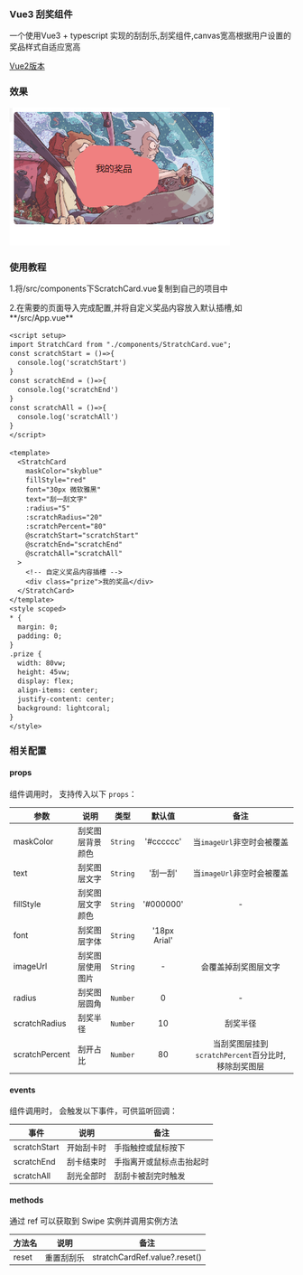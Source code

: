 ### Vue3  刮奖组件

一个使用Vue3 + typescript 实现的刮刮乐,刮奖组件,canvas宽高根据用户设置的奖品样式自适应宽高

[Vue2版本](https://github.com/Choicc/ScratchCard)



### 效果

![image](https://raw.githubusercontent.com/Choicc/ScratchCard/master/%E6%95%88%E6%9E%9C%E5%9B%BE.png)

### 使用教程

1.将/src/components下ScratchCard.vue复制到自己的项目中

2.在需要的页面导入完成配置,并将自定义奖品内容放入默认插槽,如**/src/App.vue** 

```vue
<script setup>
import StratchCard from "./components/StratchCard.vue";
const scratchStart = ()=>{
  console.log('scratchStart')
}
const scratchEnd = ()=>{
  console.log('scratchEnd')
}
const scratchAll = ()=>{
  console.log('scratchAll')
}
</script>

<template>
  <StratchCard
    maskColor="skyblue"
    fillStyle="red"
    font="30px 微软雅黑"
    text="刮一刮文字"
    :radius="5"
    :scratchRadius="20"
    :scratchPercent="80"
    @scratchStart="scratchStart"
    @scratchEnd="scratchEnd"
    @scratchAll="scratchAll"
  >
    <!-- 自定义奖品内容插槽 -->
    <div class="prize">我的奖品</div>
  </StratchCard>
</template>
<style scoped>
* {
  margin: 0;
  padding: 0;
}
.prize {
  width: 80vw;
  height: 45vw;
  display: flex;
  align-items: center;
  justify-content: center;
  background: lightcoral;
}
</style>
```

### 相关配置

#### props

组件调用时， 支持传入以下 `props`：

| 参数           | 说明             | 类型     |    默认值    |                        备注                         |
| -------------- | ---------------- | -------- | :----------: | :-------------------------------------------------: |
| maskColor      | 刮奖图层背景颜色 | `String` |  '#cccccc'   |             当`imageUrl`非空时会被覆盖              |
| text           | 刮奖图层文字     | `String` |   '刮一刮'   |             当`imageUrl`非空时会被覆盖              |
| fillStyle      | 刮奖图层文字颜色 | `String` |  '#000000'   |                          -                          |
| font           | 刮奖图层字体     | `String` | '18px Arial' |                                                     |
| imageUrl       | 刮奖图层使用图片 | `String` |      -       |                会覆盖掉刮奖图层文字                 |
| radius         | 刮奖图层圆角     | `Number` |      0       |                          -                          |
| scratchRadius  | 刮奖半径         | `Number` |      10      |                      刮奖半径                       |
| scratchPercent | 刮开占比         | `Number` |      80      | 当刮奖图层挂到`scratchPercent`百分比时,移除刮奖图层 |

#### events

组件调用时， 会触发以下事件，可供监听回调：

| 事件         | 说明       | 备注                     |
| ------------ | ---------- | ------------------------ |
| scratchStart | 开始刮卡时 | 手指触控或鼠标按下       |
| scratchEnd   | 刮卡结束时 | 手指离开或鼠标点击抬起时 |
| scratchAll   | 刮光全部时 | 刮刮卡被刮完时触发       |

#### methods

通过 ref 可以获取到 Swipe 实例并调用实例方法

| 方法名         | 说明       | 备注                     |
| ------------ | ---------- | ------------------------ |
| reset | 重置刮刮乐 | stratchCardRef.value?.reset()       |